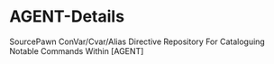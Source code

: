 # AGENT-Details
SourcePawn ConVar/Cvar/Alias Directive Repository For Cataloguing Notable Commands Within [AGENT]
